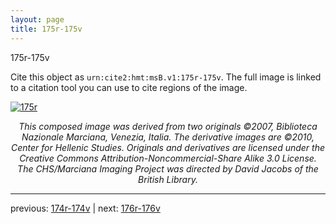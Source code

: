 ```yaml
---
layout: page
title: 175r-175v
---
```


175r-175v

Cite this object as `urn:cite2:hmt:msB.v1:175r-175v`. The full image is linked to a citation tool you can use to cite regions of the image.

[![175r](http://www.homermultitext.org/iipsrv?IIIF=/project/homer/pyramidal/deepzoom/hmt/vbbifolio/v1/vb_174v_175r.tif/full/800,/0/default.jpg)](http://www.homermultitext.org/ict2/?urn=urn:cite2:hmt:vbbifolio.v1:vb_174v_175r) 

<p style="text-align: center; font-style: italic;">This composed image was derived from two originals ©2007, Biblioteca Nazionale Marciana, Venezia, Italia. The derivative images are ©2010, Center for Hellenic Studies. Originals and derivatives are licensed under the Creative Commons Attribution-Noncommercial-Share Alike 3.0 License. The CHS/Marciana Imaging Project was directed by David Jacobs of the British Library.</p>

---

previous: [174r-174v](../174r-174v/) | next: [176r-176v](../176r-176v/)